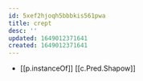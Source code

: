 ```yaml
---
id: 5xef2hjoqh5bbbkis561pwa
title: crept
desc: ''
updated: 1649012371641
created: 1649012371641
---
```


- [[p.instanceOf]] [[c.Pred.Shapow]]
